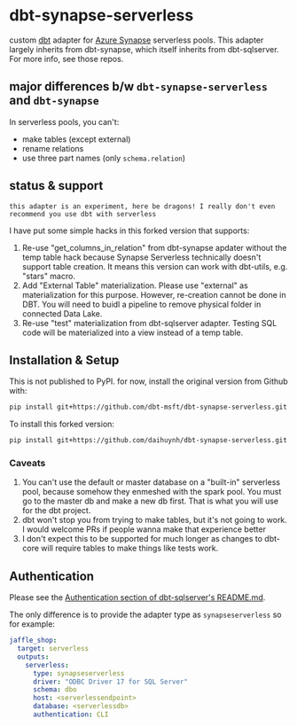 # dbt-synapse-serverless

custom [dbt](https://www.getdbt.com) adapter for [Azure Synapse](https://azure.microsoft.com/en-us/services/synapse-analytics/) serverless pools. This adapter largely inherits from dbt-synapse, which itself inherits from dbt-sqlserver. For more info, see those repos.

## major differences b/w `dbt-synapse-serverless` and `dbt-synapse`
In serverless pools, you can't:
- make tables (except external)
- rename relations
- use three part names (only `schema.relation`)
## status & support

```
this adapter is an experiment, here be dragons! I really don't even recommend you use dbt with serverless
```

I have put some simple hacks in this forked version that supports:

1. Re-use "get_columns_in_relation" from dbt-synapse apdater without the temp table hack because Synapse Serverless technically doesn't support table creation. It means this version can work with dbt-utils, e.g. "stars" macro.
2. Add "External Table" materialization. Please use "external" as materialization for this purpose. However, re-creation cannot be done in DBT. You will need to buidl a pipeline to remove physical folder in connected Data Lake.
3. Re-use "test" materialization from dbt-sqlserver adapter. Testing SQL code will be materialized into a view instead of a temp table.

## Installation & Setup

This is not published to PyPI. for now, install the original version from Github with:

```sh
pip install git+https://github.com/dbt-msft/dbt-synapse-serverless.git
```

To install this forked version:
```sh
pip install git+https://github.com/daihuynh/dbt-synapse-serverless.git
```

### Caveats
1. You can't use the default or master database on a "built-in" serverless pool, because somehow they enmeshed with the spark pool. You must go to the master db and make a new db first. That is what you will use for the dbt project.
2. dbt won't stop  you from trying to make tables, but it's not going to work. I would welcome PRs if people wanna make that experience better
3. I don't expect this to be supported for much longer as changes to dbt-core will require tables to make things like tests work.


## Authentication

Please see the [Authentication section of dbt-sqlserver's README.md](https://github.com/dbt-msft/dbt-sqlserver#authentication).

The only difference is to provide the adapter type as `synapseserverless` so for example:

```yml
jaffle_shop:
  target: serverless
  outputs:
    serverless:
      type: synapseserverless
      driver: "ODBC Driver 17 for SQL Server"
      schema: dbo
      host: <serverlessendpoint>
      database: <serverlessdb>
      authentication: CLI
```

